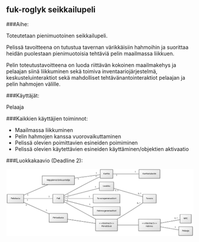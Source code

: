 ## fuk-roglyk seikkailupeli

###Aihe:

Toteutetaan pienimuotoinen seikkailupeli.

Pelissä tavoitteena on tutustua tavernan värikkäisiin hahmoihin ja suorittaa
heidän puolestaan pienimuotoisia tehtäviä pelin maailmassa liikkuen.

Pelin toteutustavoitteena on luoda riittävän kokoinen maailmakehys ja pelaajan siinä liikkuminen sekä toimiva inventaariojärjestelmä, keskusteluinteraktiot sekä mahdolliset tehtävänantointeraktiot pelaajan ja pelin hahmojen välille.

###Käyttäjät:

Pelaaja

###Kaikkien käyttäjien toiminnot:

- Maailmassa liikkuminen
- Pelin hahmojen kanssa vuorovaikuttaminen
- Pelissä olevien poimittavien esineiden poimiminen
- Pelissä olevien käytettävien esineiden käyttäminen/objektien aktivaatio

###Luokkakaavio (Deadline 2):

![Luokkaakavio DL 2](Luokkakaavio_v2.png)
